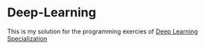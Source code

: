 # Deep-Learning
This is my solution for the programming exercies of [Deep Learning Specialization](https://www.coursera.org/specializations/deep-learning)